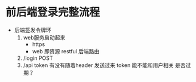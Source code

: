 # 前后端登录完整流程

- 后端签发令牌环
    1. web服务启动起来
        - https
        - web 即资源 restful  后端路由
    2. /login POST
    3. /api token 有没有随着header 发送过来
        token 能不能和用户相关 
        是否过期？
